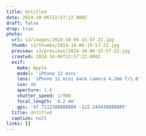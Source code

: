 ```yaml
---
title: Untitled
date: 2024-10-06T22:57:22.000Z
draft: false
drop: true
photo:
  url: s3/images/2024-10-06-15-57-22.jpg
  thumb: s3/thumbs/2024-10-06-15-57-22.jpg
  preview: s3/previews/2024-10-06-15-57-22.jpg
  created: 2024-10-06T22:57:22.000Z
  exif:
    make: Apple
    model: 'iPhone 12 mini'
    lens: 'iPhone 12 mini back camera 4.2mm f/1.6'
    iso: 40
    aperture: 1.6
    shutter_speed: 1/988
    focal_length: '4.2 mm'
    gps: '47.7112388888889 -122.244438888889'
  title: Untitled
  caption: null
links: []
---
```

